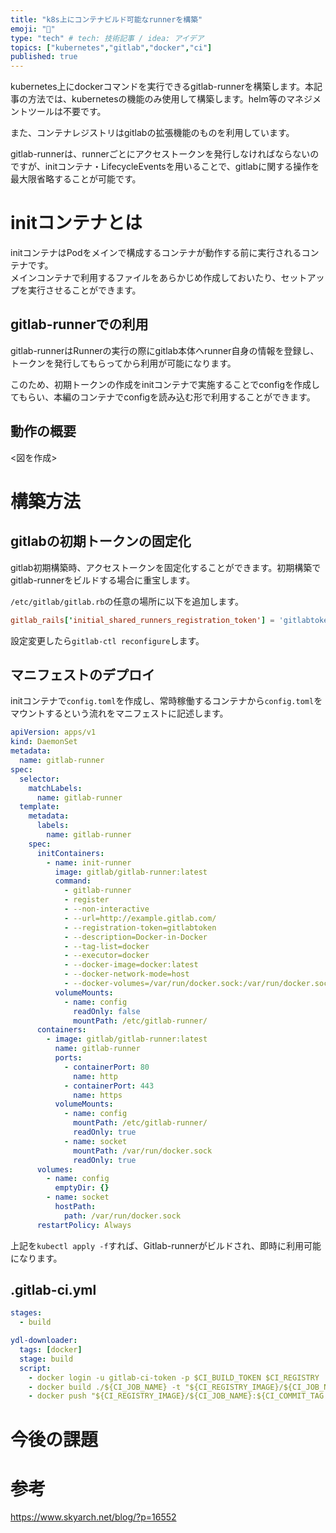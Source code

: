 ```yaml
---
title: "k8s上にコンテナビルド可能なrunnerを構築"
emoji: "🦊"
type: "tech" # tech: 技術記事 / idea: アイデア
topics: ["kubernetes","gitlab","docker","ci"]
published: true
---
```

kubernetes上にdockerコマンドを実行できるgitlab-runnerを構築します。本記事の方法では、kubernetesの機能のみ使用して構築します。helm等のマネジメントツールは不要です。　　

また、コンテナレジストリはgitlabの拡張機能のものを利用しています。

gitlab-runnerは、runnerごとにアクセストークンを発行しなければならないのですが、initコンテナ・LifecycleEventsを用いることで、gitlabに関する操作を最大限省略することが可能です。  

# initコンテナとは

initコンテナはPodをメインで構成するコンテナが動作する前に実行されるコンテナです。  
メインコンテナで利用するファイルをあらかじめ作成しておいたり、セットアップを実行させることができます。  

## gitlab-runnerでの利用

gitlab-runnerはRunnerの実行の際にgitlab本体へrunner自身の情報を登録し、トークンを発行してもらってから利用が可能になります。

このため、初期トークンの作成をinitコンテナで実施することでconfigを作成してもらい、本編のコンテナでconfigを読み込む形で利用することができます。

## 動作の概要  

<図を作成>

# 構築方法

## gitlabの初期トークンの固定化

gitlab初期構築時、アクセストークンを固定化することができます。初期構築でgitlab-runnerをビルドする場合に重宝します。  

`/etc/gitlab/gitlab.rb`の任意の場所に以下を追加します。
```conf
gitlab_rails['initial_shared_runners_registration_token'] = 'gitlabtoken'
```
設定変更したら`gitlab-ctl reconfigure`します。

## マニフェストのデプロイ

initコンテナで`config.toml`を作成し、常時稼働するコンテナから`config.toml`をマウントするという流れをマニフェストに記述します。  
```yaml
apiVersion: apps/v1
kind: DaemonSet
metadata:
  name: gitlab-runner
spec:
  selector:
    matchLabels:
      name: gitlab-runner
  template:
    metadata:
      labels:
        name: gitlab-runner
    spec:
      initContainers:
        - name: init-runner
          image: gitlab/gitlab-runner:latest
          command:
            - gitlab-runner
            - register
            - --non-interactive
            - --url=http://example.gitlab.com/
            - --registration-token=gitlabtoken
            - --description=Docker-in-Docker
            - --tag-list=docker
            - --executor=docker
            - --docker-image=docker:latest
            - --docker-network-mode=host
            - --docker-volumes=/var/run/docker.sock:/var/run/docker.sock
          volumeMounts:
            - name: config
              readOnly: false
              mountPath: /etc/gitlab-runner/
      containers:
        - image: gitlab/gitlab-runner:latest
          name: gitlab-runner
          ports:
            - containerPort: 80
              name: http
            - containerPort: 443
              name: https
          volumeMounts:
            - name: config
              mountPath: /etc/gitlab-runner/
              readOnly: true
            - name: socket
              mountPath: /var/run/docker.sock
              readOnly: true
      volumes:
        - name: config
          emptyDir: {}
        - name: socket
          hostPath:
            path: /var/run/docker.sock
      restartPolicy: Always
```
上記を`kubectl apply -f`すれば、Gitlab-runnerがビルドされ、即時に利用可能になります。  

## .gitlab-ci.yml

```yaml
stages:
  - build

ydl-downloader:
  tags: [docker]
  stage: build
  script:
    - docker login -u gitlab-ci-token -p $CI_BUILD_TOKEN $CI_REGISTRY
    - docker build ./${CI_JOB_NAME} -t "${CI_REGISTRY_IMAGE}/${CI_JOB_NAME}:${CI_COMMIT_TAG:=latest}"
    - docker push "${CI_REGISTRY_IMAGE}/${CI_JOB_NAME}:${CI_COMMIT_TAG:=latest}"
```

# 今後の課題



# 参考

https://www.skyarch.net/blog/?p=16552